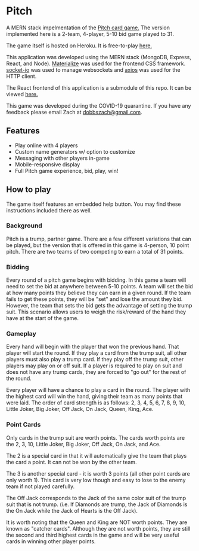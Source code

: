 # Pitch

A MERN stack impelmentation of the [Pitch card game.](https://en.wikipedia.org/wiki/Pitch_%28card_game%29) The version implemented here is a 2-team, 4-player, 5-10 bid game played to 31. 

The game itself is hosted on Heroku. It is free-to-play [here.](http://www.dobbs-pitch.herokuapp.com)

This application was developed using the MERN stack (MongoDB, Express, React, and Node). [Materialize](https://materializecss.com/) was used for the frontend CSS framework. [socket-io](https://socket.io/) was used to manage websockets and [axios](https://github.com/axios/axios) was used for the HTTP client. 

The React frontend of this application is a submodule of this repo. It can be viewed [here.](https://github.com/zldobbs/pitch-client)

This game was developed during the COVID-19 quarantine. If you have any feedback please email Zach at dobbszach@gmail.com.

## Features

* Play online with 4 players
* Custom name generators w/ option to customize
* Messaging with other players in-game 
* Mobile-responsive display 
* Full Pitch game experience, bid, play, win! 

## How to play 

The game itself features an embedded help button. You may find these instructions included there as well. 

### Background

Pitch is a trump, partner game. There are a few different variations that can be played, but the version that is offered in this game is 4-person, 10 point pitch. There are two teams of two competing to earn a total of 31 points.

### Bidding

Every round of a pitch game begins with bidding. In this game a team will need to set the bid at anywhere between 5-10 points. A team will set the bid at how many points they believe they can earn in a given round. If the team fails to get these points, they will be "set" and lose the amount they bid. However, the team that sets the bid gets the advantage of setting the trump suit. This scenario allows users to weigh the risk/reward of the hand they have at the start of the game.

### Gameplay

Every hand will begin with the player that won the previous hand. That player will start the round. If they play a card from the trump suit, all other players must also play a trump card. If they play off the trump suit, other players may play on or off suit. If a player is required to play on suit and does not have any trump cards, they are forced to "go out" for the rest of the round.

Every player will have a chance to play a card in the round. The player with the highest card will win the hand, giving their team as many points that were laid. The order of card strength is as follows: 2, 3, 4, 5, 6, 7, 8, 9, 10, Little Joker, Big Joker, Off Jack, On Jack, Queen, King, Ace.

### Point Cards

Only cards in the trump suit are worth points. The cards worth points are the 2, 3, 10, Little Joker, Big Joker, Off Jack, On Jack, and Ace.

The 2 is a special card in that it will automatically give the team that plays the card a point. It can not be won by the other team.

The 3 is another special card - it is worth 3 points (all other point cards are only worth 1). This card is very low though and easy to lose to the enemy team if not played carefully.

The Off Jack corresponds to the Jack of the same color suit of the trump suit that is not trump. (i.e. If Diamonds are trump, the Jack of Diamonds is the On Jack while the Jack of Hearts is the Off Jack).

It is worth noting that the Queen and King are NOT worth points. They are known as "catcher cards". Although they are not worth points, they are still the second and third highest cards in the game and will be very useful cards in winning other player points.
